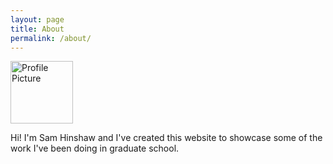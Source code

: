 ```yaml
---
layout: page
title: About
permalink: /about/
---
```


<img src="{{ site.baseurl }}/assets/sam.jpg" title="Profile Picture" class="profile" width="100">

Hi! I'm Sam Hinshaw and I've created this website to showcase some of the work I've been doing in graduate school. 

[GitHub]: https://github.com/samhinshaw
[samhinshaw]: http://samhinshaw.com
[jekyll]: https://github.com/jekyll/jekyll
